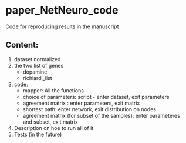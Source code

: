 # paper_NetNeuro_code
Code for reproducing results in the manuscript

## Content:
1. dataset normalized
2. the two list of genes
    - dopamine
    - richiardi_list
3. code:
    - mapper: All the functions
    - choice of parameters: script - enter dataset, exit parameters
    - agreement matrix : enter parameters, exit matrix
    - shortest path: enter network, exit distribution on nodes
    - agreement matrix (for subset of the samples): enter parameteres and subset, exit matrix
4. Description on hoe to run all of it
5. Tests (in the future)
